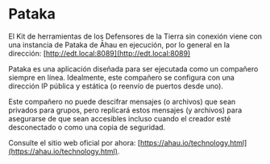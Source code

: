 # Pataka

El Kit de herramientas de los Defensores de la Tierra sin conexión viene con una instancia de Pataka de Āhau en ejecución, por lo general en la dirección: [http://edt.local:8089](http://edt.local:8089)

Pataka es una aplicación diseñada para ser ejecutada como un compañero siempre en línea. Idealmente, este compañero se configura con una dirección IP pública y estática (o reenvío de puertos desde uno).

Este compañero no puede descifrar mensajes (o archivos) que sean privados para grupos, pero replicará estos mensajes (y archivos) para asegurarse de que sean accesibles incluso cuando el creador esté desconectado o como una copia de seguridad.

Consulte el sitio web oficial por ahora: [https://ahau.io/technology.html](https://ahau.io/technology.html).